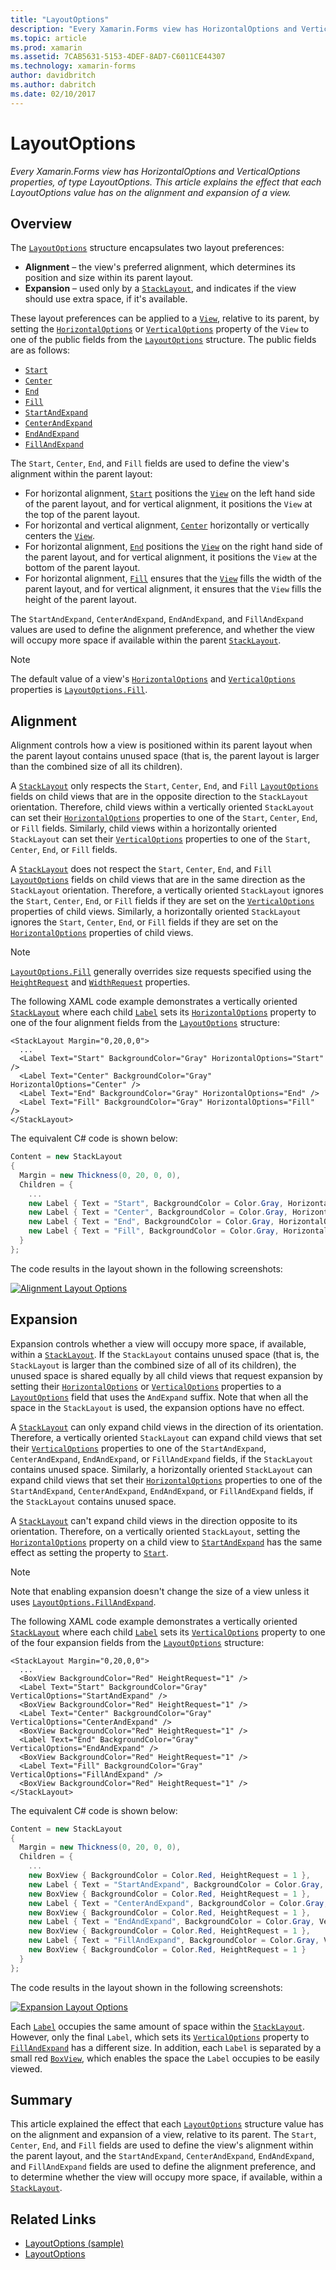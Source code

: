 ```yaml
---
title: "LayoutOptions"
description: "Every Xamarin.Forms view has HorizontalOptions and VerticalOptions properties, of type LayoutOptions. This article explains the effect that each LayoutOptions value has on the alignment and expansion of a view."
ms.topic: article
ms.prod: xamarin
ms.assetid: 7CAB5631-5153-4DEF-8AD7-C6011CE44307
ms.technology: xamarin-forms
author: davidbritch
ms.author: dabritch
ms.date: 02/10/2017
---
```


# LayoutOptions

_Every Xamarin.Forms view has HorizontalOptions and VerticalOptions properties, of type LayoutOptions. This article explains the effect that each LayoutOptions value has on the alignment and expansion of a view._

## Overview

The [`LayoutOptions`](https://developer.xamarin.com/api/type/Xamarin.Forms.LayoutOptions/) structure encapsulates two layout preferences:

- **Alignment** – the view's preferred alignment, which determines its position and size within its parent layout.
- **Expansion** – used only by a [`StackLayout`](https://developer.xamarin.com/api/type/Xamarin.Forms.StackLayout/), and indicates if the view should use extra space, if it's available.

These layout preferences can be applied to a [`View`](https://developer.xamarin.com/api/type/Xamarin.Forms.View/), relative to its parent, by setting the [`HorizontalOptions`](https://developer.xamarin.com/api/property/Xamarin.Forms.View.HorizontalOptions/) or [`VerticalOptions`](https://developer.xamarin.com/api/property/Xamarin.Forms.View.VerticalOptions/) property of the `View` to one of the public fields from the [`LayoutOptions`](https://developer.xamarin.com/api/type/Xamarin.Forms.LayoutOptions/) structure. The public fields are as follows:

- [`Start`](https://developer.xamarin.com/api/field/Xamarin.Forms.LayoutOptions.Start/)
- [`Center`](https://developer.xamarin.com/api/field/Xamarin.Forms.LayoutOptions.Center/)
- [`End`](https://developer.xamarin.com/api/field/Xamarin.Forms.LayoutOptions.End/)
- [`Fill`](https://developer.xamarin.com/api/field/Xamarin.Forms.LayoutOptions.Fill/)
- [`StartAndExpand`](https://developer.xamarin.com/api/field/Xamarin.Forms.LayoutOptions.StartAndExpand/)
- [`CenterAndExpand`](https://developer.xamarin.com/api/field/Xamarin.Forms.LayoutOptions.CenterAndExpand/)
- [`EndAndExpand`](https://developer.xamarin.com/api/field/Xamarin.Forms.LayoutOptions.EndAndExpand/)
- [`FillAndExpand`](https://developer.xamarin.com/api/field/Xamarin.Forms.LayoutOptions.FillAndExpand/)

The `Start`, `Center`, `End`, and `Fill` fields are used to define the view's alignment within the parent layout:

- For horizontal alignment, [`Start`](https://developer.xamarin.com/api/field/Xamarin.Forms.LayoutOptions.Start/) positions the [`View`](https://developer.xamarin.com/api/type/Xamarin.Forms.View/) on the left hand side of the parent layout, and for vertical alignment, it positions the `View` at the top of the parent layout.
- For horizontal and vertical alignment, [`Center`](https://developer.xamarin.com/api/field/Xamarin.Forms.LayoutOptions.Center/) horizontally or vertically centers the [`View`](https://developer.xamarin.com/api/type/Xamarin.Forms.View/).
- For horizontal alignment, [`End`](https://developer.xamarin.com/api/field/Xamarin.Forms.LayoutOptions.End/) positions the [`View`](https://developer.xamarin.com/api/type/Xamarin.Forms.View/) on the right hand side of the parent layout, and for vertical alignment, it positions the `View` at the bottom of the parent layout.
- For horizontal alignment, [`Fill`](https://developer.xamarin.com/api/field/Xamarin.Forms.LayoutOptions.Fill/) ensures that the [`View`](https://developer.xamarin.com/api/type/Xamarin.Forms.View/) fills the width of the parent layout, and for vertical alignment, it ensures that the `View` fills the height of the parent layout.

The `StartAndExpand`, `CenterAndExpand`, `EndAndExpand`, and `FillAndExpand` values are used to define the alignment preference, and whether the view will occupy more space if available within the parent [`StackLayout`](https://developer.xamarin.com/api/type/Xamarin.Forms.StackLayout/).

> [!NOTE]
> The default value of a view's [`HorizontalOptions`](https://developer.xamarin.com/api/property/Xamarin.Forms.View.HorizontalOptions/) and [`VerticalOptions`](https://developer.xamarin.com/api/property/Xamarin.Forms.View.VerticalOptions/) properties is [`LayoutOptions.Fill`](https://developer.xamarin.com/api/field/Xamarin.Forms.LayoutOptions.Fill/).

<a name="alignment" />

## Alignment

Alignment controls how a view is positioned within its parent layout when the parent layout contains unused space (that is, the parent layout is larger than the combined size of all its children).

A [`StackLayout`](https://developer.xamarin.com/api/type/Xamarin.Forms.StackLayout/) only respects the `Start`, `Center`, `End`, and `Fill` [`LayoutOptions`](https://developer.xamarin.com/api/type/Xamarin.Forms.LayoutOptions/) fields on child views that are in the opposite direction to the `StackLayout` orientation. Therefore, child views within a vertically oriented `StackLayout` can set their [`HorizontalOptions`](https://developer.xamarin.com/api/property/Xamarin.Forms.View.HorizontalOptions/) properties to one of the `Start`, `Center`, `End`, or `Fill` fields. Similarly, child views within a horizontally oriented `StackLayout` can set their [`VerticalOptions`](https://developer.xamarin.com/api/property/Xamarin.Forms.View.VerticalOptions/) properties to one of the `Start`, `Center`, `End`, or `Fill` fields.

A [`StackLayout`](https://developer.xamarin.com/api/type/Xamarin.Forms.StackLayout/) does not respect the `Start`, `Center`, `End`, and `Fill` [`LayoutOptions`](https://developer.xamarin.com/api/type/Xamarin.Forms.LayoutOptions/) fields on child views that are in the same direction as the `StackLayout` orientation. Therefore, a vertically oriented `StackLayout` ignores the `Start`, `Center`, `End`, or `Fill` fields if they are set on the [`VerticalOptions`](https://developer.xamarin.com/api/property/Xamarin.Forms.View.VerticalOptions/) properties of child views. Similarly, a horizontally oriented `StackLayout` ignores the `Start`, `Center`, `End`, or `Fill` fields if they are set on the [`HorizontalOptions`](https://developer.xamarin.com/api/property/Xamarin.Forms.View.HorizontalOptions/) properties of child views.

> [!NOTE]
> [`LayoutOptions.Fill`](https://developer.xamarin.com/api/field/Xamarin.Forms.LayoutOptions.Fill/) generally overrides size requests specified using the  [`HeightRequest`](https://developer.xamarin.com/api/property/Xamarin.Forms.VisualElement.HeightRequest/) and [`WidthRequest`](https://developer.xamarin.com/api/property/Xamarin.Forms.VisualElement.WidthRequest/) properties.

The following XAML code example demonstrates a vertically oriented [`StackLayout`](https://developer.xamarin.com/api/type/Xamarin.Forms.StackLayout/) where each child [`Label`](https://developer.xamarin.com/api/type/Xamarin.Forms.Label/) sets its [`HorizontalOptions`](https://developer.xamarin.com/api/property/Xamarin.Forms.View.HorizontalOptions/) property to one of the four alignment fields from the [`LayoutOptions`](https://developer.xamarin.com/api/type/Xamarin.Forms.LayoutOptions/) structure:

```xaml
<StackLayout Margin="0,20,0,0">
  ...
  <Label Text="Start" BackgroundColor="Gray" HorizontalOptions="Start" />
  <Label Text="Center" BackgroundColor="Gray" HorizontalOptions="Center" />
  <Label Text="End" BackgroundColor="Gray" HorizontalOptions="End" />
  <Label Text="Fill" BackgroundColor="Gray" HorizontalOptions="Fill" />
</StackLayout>
```

The equivalent C# code is shown below:

```csharp
Content = new StackLayout
{
  Margin = new Thickness(0, 20, 0, 0),
  Children = {
    ...
    new Label { Text = "Start", BackgroundColor = Color.Gray, HorizontalOptions = LayoutOptions.Start },
    new Label { Text = "Center", BackgroundColor = Color.Gray, HorizontalOptions = LayoutOptions.Center },
    new Label { Text = "End", BackgroundColor = Color.Gray, HorizontalOptions = LayoutOptions.End },
    new Label { Text = "Fill", BackgroundColor = Color.Gray, HorizontalOptions = LayoutOptions.Fill }
  }
};
```

The code results in the layout shown in the following screenshots:

[![](layout-options-images/alignment.png "Alignment Layout Options")](layout-options-images/alignment-large.png "Alignment Layout Options")

<a name="expansion" />

## Expansion

Expansion controls whether a view will occupy more space, if available, within a [`StackLayout`](https://developer.xamarin.com/api/type/Xamarin.Forms.StackLayout/). If the `StackLayout` contains unused space (that is, the `StackLayout` is larger than the combined size of all of its children), the unused space is shared equally by all child views that request expansion by setting their [`HorizontalOptions`](https://developer.xamarin.com/api/property/Xamarin.Forms.View.HorizontalOptions/) or [`VerticalOptions`](https://developer.xamarin.com/api/property/Xamarin.Forms.View.VerticalOptions/) properties to a [`LayoutOptions`](https://developer.xamarin.com/api/type/Xamarin.Forms.LayoutOptions/) field that uses the `AndExpand` suffix. Note that when all the space in the `StackLayout` is used, the expansion options have no effect.

A [`StackLayout`](https://developer.xamarin.com/api/type/Xamarin.Forms.StackLayout/) can only expand child views in the direction of its orientation. Therefore, a vertically oriented `StackLayout` can expand child views that set their [`VerticalOptions`](https://developer.xamarin.com/api/property/Xamarin.Forms.View.VerticalOptions/) properties to one of the `StartAndExpand`, `CenterAndExpand`, `EndAndExpand`, or `FillAndExpand` fields, if the `StackLayout` contains unused space. Similarly, a horizontally oriented `StackLayout` can expand child views that set their [`HorizontalOptions`](https://developer.xamarin.com/api/property/Xamarin.Forms.View.HorizontalOptions/) properties to one of the `StartAndExpand`, `CenterAndExpand`, `EndAndExpand`, or `FillAndExpand` fields, if the `StackLayout` contains unused space.

A [`StackLayout`](https://developer.xamarin.com/api/type/Xamarin.Forms.StackLayout/) can't expand child views in the direction opposite to its orientation. Therefore, on a vertically oriented `StackLayout`, setting the [`HorizontalOptions`](https://developer.xamarin.com/api/property/Xamarin.Forms.View.HorizontalOptions/) property on a child view to [`StartAndExpand`](https://developer.xamarin.com/api/field/Xamarin.Forms.LayoutOptions.StartAndExpand/) has the same effect as setting the property to [`Start`](https://developer.xamarin.com/api/field/Xamarin.Forms.LayoutOptions.Start/).

> [!NOTE]
> Note that enabling expansion doesn't change the size of a view unless it uses [`LayoutOptions.FillAndExpand`](https://developer.xamarin.com/api/field/Xamarin.Forms.LayoutOptions.FillAndExpand/).

The following XAML code example demonstrates a vertically oriented [`StackLayout`](https://developer.xamarin.com/api/type/Xamarin.Forms.StackLayout/) where each child [`Label`](https://developer.xamarin.com/api/type/Xamarin.Forms.Label/) sets its [`VerticalOptions`](https://developer.xamarin.com/api/property/Xamarin.Forms.View.VerticalOptions/) property to one of the four expansion fields from the [`LayoutOptions`](https://developer.xamarin.com/api/type/Xamarin.Forms.LayoutOptions/) structure:

```xaml
<StackLayout Margin="0,20,0,0">
  ...
  <BoxView BackgroundColor="Red" HeightRequest="1" />
  <Label Text="Start" BackgroundColor="Gray" VerticalOptions="StartAndExpand" />
  <BoxView BackgroundColor="Red" HeightRequest="1" />
  <Label Text="Center" BackgroundColor="Gray" VerticalOptions="CenterAndExpand" />
  <BoxView BackgroundColor="Red" HeightRequest="1" />
  <Label Text="End" BackgroundColor="Gray" VerticalOptions="EndAndExpand" />
  <BoxView BackgroundColor="Red" HeightRequest="1" />
  <Label Text="Fill" BackgroundColor="Gray" VerticalOptions="FillAndExpand" />
  <BoxView BackgroundColor="Red" HeightRequest="1" />
</StackLayout>
```

The equivalent C# code is shown below:

```csharp
Content = new StackLayout
{
  Margin = new Thickness(0, 20, 0, 0),
  Children = {
    ...
    new BoxView { BackgroundColor = Color.Red, HeightRequest = 1 },
    new Label { Text = "StartAndExpand", BackgroundColor = Color.Gray, VerticalOptions = LayoutOptions.StartAndExpand },
    new BoxView { BackgroundColor = Color.Red, HeightRequest = 1 },
    new Label { Text = "CenterAndExpand", BackgroundColor = Color.Gray, VerticalOptions = LayoutOptions.CenterAndExpand },
    new BoxView { BackgroundColor = Color.Red, HeightRequest = 1 },
    new Label { Text = "EndAndExpand", BackgroundColor = Color.Gray, VerticalOptions = LayoutOptions.EndAndExpand },
    new BoxView { BackgroundColor = Color.Red, HeightRequest = 1 },
    new Label { Text = "FillAndExpand", BackgroundColor = Color.Gray, VerticalOptions = LayoutOptions.FillAndExpand },
    new BoxView { BackgroundColor = Color.Red, HeightRequest = 1 }
  }
};
```

The code results in the layout shown in the following screenshots:

[![](layout-options-images/expansion.png "Expansion Layout Options")](layout-options-images/expansion-large.png "Expansion Layout Options")

Each [`Label`](https://developer.xamarin.com/api/type/Xamarin.Forms.Label/) occupies the same amount of space within the [`StackLayout`](https://developer.xamarin.com/api/type/Xamarin.Forms.StackLayout/). However, only the final `Label`, which sets its [`VerticalOptions`](https://developer.xamarin.com/api/property/Xamarin.Forms.View.VerticalOptions/) property to [`FillAndExpand`](https://developer.xamarin.com/api/field/Xamarin.Forms.LayoutOptions.FillAndExpand/) has a different size. In addition, each `Label` is separated by a small red [`BoxView`](https://developer.xamarin.com/api/type/Xamarin.Forms.BoxView/), which enables the space the `Label` occupies to be easily viewed.

## Summary

This article explained the effect that each [`LayoutOptions`](https://developer.xamarin.com/api/type/Xamarin.Forms.LayoutOptions/) structure value has on the alignment and expansion of a view, relative to its parent. The `Start`, `Center`, `End`, and `Fill` fields are used to define the view's alignment within the parent layout, and the `StartAndExpand`, `CenterAndExpand`, `EndAndExpand`, and `FillAndExpand` fields are used to define the alignment preference, and to determine whether the view will occupy more space, if available, within a [`StackLayout`](https://developer.xamarin.com/api/type/Xamarin.Forms.StackLayout/).



## Related Links

- [LayoutOptions (sample)](https://developer.xamarin.com/samples/xamarin-forms/userinterface/layoutoptions/)
- [LayoutOptions](https://developer.xamarin.com/api/type/Xamarin.Forms.LayoutOptions/)
